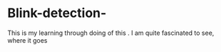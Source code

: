 # Blink-detection-
This is my learning through doing of this . I am quite fascinated to see, where it goes 
